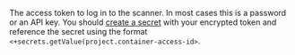 The access token to log in to the scanner. In most cases this is a password or an API key. You should [create a secret](/docs/platform/security/add-file-secrets) with your encrypted token and reference the secret using the format `<+secrets.getValue(project.container-access-id>`.  